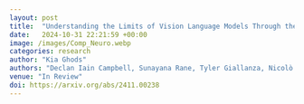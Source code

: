 ```yaml
---
layout: post
title:  "Understanding the Limits of Vision Language Models Through the Lens of the Binding Problem"
date:   2024-10-31 22:21:59 +00:00
image: /images/Comp_Neuro.webp
categories: research
author: "Kia Ghods"
authors: "Declan Iain Campbell, Sunayana Rane, Tyler Giallanza, Nicolò De Sabbata, <strong>Kia Ghods</strong>, Amogh Joshi, Alexander Ku, Jonathan D. Cohen, Thomas L. Griffiths, Taylor Whittington Webb"
venue: "In Review"
doi: https://arxiv.org/abs/2411.00238
---
```

